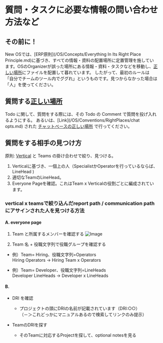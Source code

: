 質問・タスクに必要な情報の問い合わせ方法など
=================================================================
その前に！
-----------------------------------------------------------------
New OSでは、[ERP原則](/OS/Concepts/Everything In Its Right Place Principle.md)に基づき、すべての情報・資料の配置場所に定置管理を施しています。OSのOrganizerが誤った場所にある情報・資料・タスクなどを移動し、[正しい場所](/OS/Conventions/RightPlaces)にファイルを配置して暮れています。
したがって、最初のルールは「自分でチームのツール内でググれ」というものです。見つからなかった場合は「人」を使ってください。

質問する[正しい場所](/OS/Conventions/RightPlaces)
-----------------------------------------------------------------
Todo に関して、質問をする際には、その Todo の Comment で質問を投げ入れるようにする。
あるいは、[Link](/OS/Conventions/RightPlaces/chat opts.md) された [チャットベースの正しい場所](/OS/Conventions/RightPlaces/Messages) で行ってください。

質問をする相手の見つけ方
-----------------------------------------------------------------

原則: [Vertical]() と Teams の掛け合わせで絞り、見つける。

1. Verticalに基づき、一個上の人（SpecialistかOperatorを行っているならば、LineHead )
2. 適切なTeamのLineHead。
3. Everyone Pageを確認。これはTeam x Verticalの役割ごとに編成されています。

### vertical x teamsで絞り込んだreport path / communication pathにアサインされた人を見つける方法
#### A. everyone page
1. Team と所属するメンバーを確認する
![Image](http://i.imgur.com/SNnHyPx.gifv)

2. Team 名 + 役職文字列で役職グループを確認する

- 例）Team= Hiring、役職文字列=Operators   
     Hiring Operators -> Hiring Team x Operators

- 例）Team= Developer、役職文字列=LineHeads   
     Developer LineHeads -> Developer x LineHeads 

#### B.
- DRI を確認
  - プロジェクトの頭にDRIの名前が記載されています（DRI:○○）   
  （－＞これどっかにマニュアルあるので検索してリンクのみ提示）

- TeamのDRIを探す
  - そのTeamに対応するProjectを探して、optional notesを見る
 
